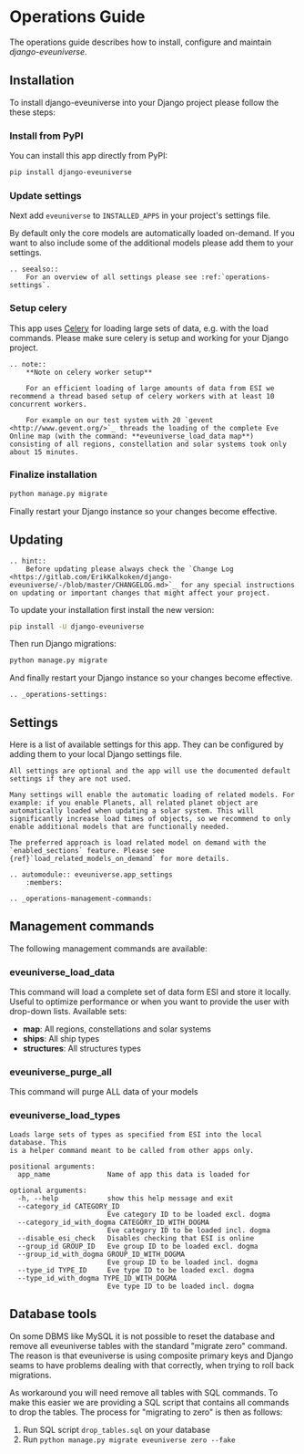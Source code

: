 # Operations Guide

The operations guide describes how to install, configure and maintain *django-eveuniverse*.

## Installation

To install django-eveuniverse into your Django project please follow the these steps:

### Install from PyPI

You can install this app directly from PyPI:

```bash
pip install django-eveuniverse
```

### Update settings

Next add `eveuniverse` to `INSTALLED_APPS` in your project's settings file.

By default only the core models are automatically loaded on-demand. If you want to also include some of the additional models please add them to your settings.

```{eval-rst}
.. seealso::
    For an overview of all settings please see :ref:`operations-settings`.
```

### Setup celery

This app uses [Celery](https://docs.celeryproject.org/en/stable/index.html) for loading large sets of data, e.g. with the load commands. Please make sure celery is setup and working for your Django project.

```{eval-rst}
.. note::
    **Note on celery worker setup**

    For an efficient loading of large amounts of data from ESI we recommend a thread based setup of celery workers with at least 10 concurrent workers.

    For example on our test system with 20 `gevent <http://www.gevent.org/>`_ threads the loading of the complete Eve Online map (with the command: **eveuniverse_load_data map**) consisting of all regions, constellation and solar systems took only about 15 minutes.
```

### Finalize installation

```bash
python manage.py migrate
```

Finally restart your Django instance so your changes become effective.

## Updating

```{eval-rst}
.. hint::
    Before updating please always check the `Change Log <https://gitlab.com/ErikKalkoken/django-eveuniverse/-/blob/master/CHANGELOG.md>`_ for any special instructions on updating or important changes that might affect your project.
```

To update your installation first install the new version:

```bash
pip install -U django-eveuniverse
```

Then run Django migrations:

```bash
python manage.py migrate
```

And finally restart your Django instance so your changes become effective.

```{eval-rst}
.. _operations-settings:
```

## Settings

Here is a list of available settings for this app. They can be configured by adding them to your local Django settings file.

```{note}
All settings are optional and the app will use the documented default settings if they are not used.
```

```{important}
Many settings will enable the automatic loading of related models. For example: if you enable Planets, all related planet object are automatically loaded when updating a solar system. This will significantly increase load times of objects, so we recommend to only enable additional models that are functionally needed.

The preferred approach is load related model on demand with the `enabled_sections` feature. Please see {ref}`load_related_models_on_demand` for more details.
```

```{eval-rst}
.. automodule:: eveuniverse.app_settings
    :members:
```

```{eval-rst}
.. _operations-management-commands:
```

## Management commands

The following management commands are available:

### eveuniverse_load_data

This command will load a complete set of data form ESI and store it locally. Useful to optimize performance or when you want to provide the user with drop-down lists. Available sets:

- **map**: All regions, constellations and solar systems
- **ships**: All ship types
- **structures**: All structures types

### eveuniverse_purge_all

This command will purge ALL data of your models

### eveuniverse_load_types

```text
Loads large sets of types as specified from ESI into the local database. This
is a helper command meant to be called from other apps only.

positional arguments:
  app_name              Name of app this data is loaded for

optional arguments:
  -h, --help            show this help message and exit
  --category_id CATEGORY_ID
                        Eve category ID to be loaded excl. dogma
  --category_id_with_dogma CATEGORY_ID_WITH_DOGMA
                        Eve category ID to be loaded incl. dogma
  --disable_esi_check   Disables checking that ESI is online
  --group_id GROUP_ID   Eve group ID to be loaded excl. dogma
  --group_id_with_dogma GROUP_ID_WITH_DOGMA
                        Eve group ID to be loaded incl. dogma
  --type_id TYPE_ID     Eve type ID to be loaded excl. dogma
  --type_id_with_dogma TYPE_ID_WITH_DOGMA
                        Eve type ID to be loaded incl. dogma
```

## Database tools

On some DBMS like MySQL it is not possible to reset the database and remove all eveuniverse tables with the standard "migrate zero" command. The reason is that eveuniverse is using composite primary keys and Django seams to have problems dealing with that correctly, when trying to roll back migrations.

As workaround you will need remove all tables with SQL commands. To make this easier we are providing a SQL script that contains all commands to drop the tables. The process for "migrating to zero" is then as follows:

1. Run SQL script `drop_tables.sql` on your database
2. Run `python manage.py migrate eveuniverse zero --fake`
